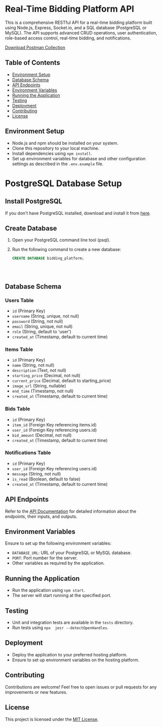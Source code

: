 # Real-Time Bidding Platform API


This is a comprehensive RESTful API for a real-time bidding platform built using Node.js, Express, Socket.io, and a SQL database (PostgreSQL or MySQL). The API supports advanced CRUD operations, user authentication, role-based access control, real-time bidding, and notifications.

[Download Postman Collection](https://drive.google.com/file/d/19npBFT38oYxxrg4SNpUiYYtqW5YCbV6j/view?usp=sharing)


## Table of Contents

- [Environment Setup](#environment-setup)
- [Database Schema](#database-schema)
- [API Endpoints](#api-endpoints)
- [Environment Variables](#environment-variables)
- [Running the Application](#running-the-application)
- [Testing](#testing)
- [Deployment](#deployment)
- [Contributing](#contributing)
- [License](#license)

## Environment Setup

- Node.js and npm should be installed on your system.
- Clone this repository to your local machine.
- Install dependencies using `npm install`.
- Set up environment variables for database and other configuration settings as described in the `.env.example` file.



# PostgreSQL Database Setup

## Install PostgreSQL

If you don't have PostgreSQL installed, download and install it from [here](https://www.postgresql.org/download/).

## Create Database

1. Open your PostgreSQL command line tool (psql).
2. Run the following command to create a new database:

   ```sql
   CREATE DATABASE bidding_platform;

   

   

## Database Schema

### Users Table

- `id` (Primary Key)
- `username` (String, unique, not null)
- `password` (String, not null)
- `email` (String, unique, not null)
- `role` (String, default to 'user')
- `created_at` (Timestamp, default to current time)

### Items Table

- `id` (Primary Key)
- `name` (String, not null)
- `description` (Text, not null)
- `starting_price` (Decimal, not null)
- `current_price` (Decimal, default to starting_price)
- `image_url` (String, nullable)
- `end_time` (Timestamp, not null)
- `created_at` (Timestamp, default to current time)

### Bids Table

- `id` (Primary Key)
- `item_id` (Foreign Key referencing items.id)
- `user_id` (Foreign Key referencing users.id)
- `bid_amount` (Decimal, not null)
- `created_at` (Timestamp, default to current time)

### Notifications Table

- `id` (Primary Key)
- `user_id` (Foreign Key referencing users.id)
- `message` (String, not null)
- `is_read` (Boolean, default to false)
- `created_at` (Timestamp, default to current time)

## API Endpoints

Refer to the [API Documentation](API_DOCUMENTATION.md) for detailed information about the endpoints, their inputs, and outputs.

## Environment Variables

Ensure to set up the following environment variables:

- `DATABASE_URL`: URL of your PostgreSQL or MySQL database.
- `PORT`: Port number for the server.
- Other variables as required by the application.

## Running the Application

- Run the application using `npm start`.
- The server will start running at the specified port.

## Testing

- Unit and integration tests are available in the `tests` directory.
- Run tests using `npx  jesr --detectOpenHandles`.

## Deployment

- Deploy the application to your preferred hosting platform.
- Ensure to set up environment variables on the hosting platform.

## Contributing

Contributions are welcome! Feel free to open issues or pull requests for any improvements or new features.

## License

This project is licensed under the [MIT License](LICENSE).
